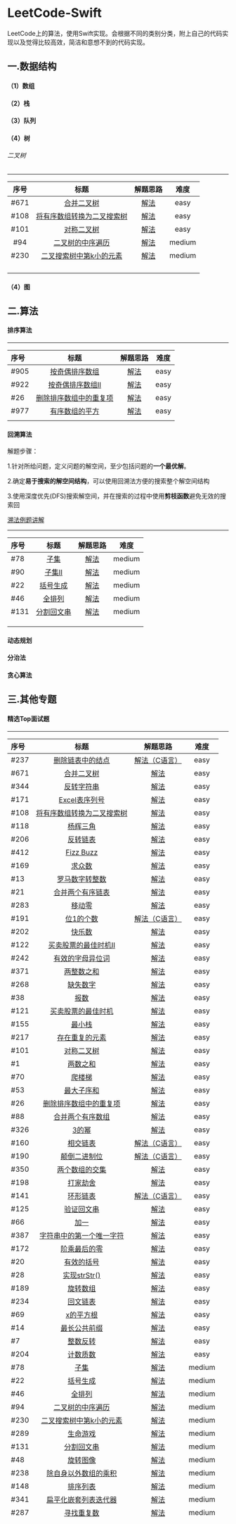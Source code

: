 # LeetCode-Swift

LeetCode上的算法，使用Swift实现。会根据不同的类别分类，附上自己的代码实现以及觉得比较高效，简洁和意想不到的代码实现。

<!--more-->

## 一.数据结构

#### （1）数组

#### （2）栈

#### （3）队列

#### （4）树

###### 二叉树

---

| 序号   | 标题                                                                                            | 解题思路                                                                                                                            | 难度     |
|:----:|:---------------------------------------------------------------------------------------------:|:-------------------------------------------------------------------------------------------------------------------------------:|:------:|
| #671 | [合并二叉树](https://leetcode-cn.com/problems/merge-two-binary-trees/submissions/)                 | [解法](https://github.com/jashion/LeetCode-Swift/blob/master/sources/HotTopInterviewQuestions/MergeBinaryTree.md)                 | easy   |
| #108 | [将有序数组转换为二叉搜索树](https://leetcode-cn.com/problems/convert-sorted-array-to-binary-search-tree/) | [解法](https://github.com/jashion/LeetCode-Swift/blob/master/sources/HotTopInterviewQuestions/SortedArrayTransferToBinaryTree.md) | easy   |
| #101 | [对称二叉树](https://leetcode-cn.com/problems/symmetric-tree/)                                     | [解法](https://github.com/jashion/LeetCode-Swift/blob/master/sources/HotTopInterviewQuestions/IsSymmetric.md)                     | easy   |
| #94  | [二叉树的中序遍历](https://leetcode-cn.com/problems/binary-tree-inorder-traversal/)                   | [解法](sources/HotTopInterviewQuestions/inorderTraversal.md)                                                                      | medium |
| #230 | [二叉搜索树中第k小的元素](https://leetcode-cn.com/problems/kth-smallest-element-in-a-bst/)               | [解法](sources/HotTopInterviewQuestions/kthSmallest.md)                                                                           | medium |
|      |                                                                                               |                                                                                                                                 |        |
|      |                                                                                               |                                                                                                                                 |        |
|      |                                                                                               |                                                                                                                                 |        |
|      |                                                                                               |                                                                                                                                 |        |

#### （4）图

## 二.算法

#### 排序算法

---

| 序号   | 标题                                                                                   | 解题思路                                                                                                 | 难度   |
|:---- |:------------------------------------------------------------------------------------:|:----------------------------------------------------------------------------------------------------:|:----:|
| #905 | [按奇偶排序数组](https://leetcode-cn.com/submissions/detail/19467555/)                      | [解法](https://github.com/jashion/LeetCode-Swift/blob/master/sources/SortAlgorithm/EvenOddArray.md)    | easy |
| #922 | [按奇偶排序数组II](https://leetcode-cn.com/problems/sort-array-by-parity-ii/)               | [解法](https://github.com/jashion/LeetCode-Swift/blob/master/sources/SortAlgorithm/oddAndEven.md)      | easy |
| #26  | [删除排序数组中的重复项](https://leetcode-cn.com/problems/remove-duplicates-from-sorted-array/) | [解法](https://github.com/jashion/LeetCode-Swift/blob/master/sources/SortAlgorithm/removeRepeatNum.md) | easy |
| #977 | [有序数组的平方](https://leetcode-cn.com/problems/squares-of-a-sorted-array/)               | [解法](https://github.com/jashion/LeetCode-Swift/blob/master/sources/SortAlgorithm/SortedArrayPow.md)  | easy |
|      |                                                                                      |                                                                                                      |      |

#### 回溯算法

解题步骤：

1.针对所给问题，定义问题的解空间，至少包括问题的**一个最优解**。

2.确定**易于搜索的解空间结构**，可以使用回溯法方便的搜索整个解空间结构

3.使用深度优先(DFS)搜索解空间，并在搜索的过程中使用**剪枝函数**避免无效的搜索回

[溯法例题讲解](sources/BackTraceAlgorithm/backTrace.md)

---

| 序号   | 标题                                                                 | 解题思路                                                          | 难度     |
|:---- |:------------------------------------------------------------------:|:-------------------------------------------------------------:|:------:|
| #78  | [子集](https://leetcode-cn.com/problems/subsets/)                    | [解法](sources/HotTopInterviewQuestions/subsets.md)             | medium |
| #90  | [子集II](https://leetcode-cn.com/problems/subsets-ii/)               | [解法](sources/BackTraceAlgorithm/subSetsII.md)                 | medium |
| #22  | [括号生成](https://leetcode-cn.com/problems/generate-parentheses/)     | [解法](sources/HotTopInterviewQuestions/generateParenthesis.md) | medium |
| #46  | [全排列](https://leetcode-cn.com/problems/permutations/)              | [解法](sources/HotTopInterviewQuestions/permute.md)             | medium |
| #131 | [分割回文串](https://leetcode-cn.com/problems/palindrome-partitioning/) | [解法](sources/HotTopInterviewQuestions/partition.md)           | medium |
|      |                                                                    |                                                               |        |
|      |                                                                    |                                                               |        |
|      |                                                                    |                                                               |        |

#### 动态规划

#### 分治法

#### 贪心算法

## 三.其他专题

#### 精选Top面试题

---

| 序号   | 标题                                                                                                              | 解题思路                                                                                                                            | 难度     |
|:---- |:---------------------------------------------------------------------------------------------------------------:|:-------------------------------------------------------------------------------------------------------------------------------:|:------:|
| #237 | [删除链表中的结点](https://leetcode-cn.com/problems/delete-node-in-a-linked-list/)                                      | [解法（C语言）](https://github.com/jashion/LeetCode-Swift/blob/master/sources/HotTopInterviewQuestions/DeleteLinkedNode.md)           | easy   |
| #671 | [合并二叉树](https://leetcode-cn.com/problems/merge-two-binary-trees/submissions/)                                   | [解法](https://github.com/jashion/LeetCode-Swift/blob/master/sources/HotTopInterviewQuestions/MergeBinaryTree.md)                 | easy   |
| #344 | [反转字符串](https://leetcode-cn.com/problems/reverse-string/)                                                       | [解法](https://github.com/jashion/LeetCode-Swift/blob/master/sources/HotTopInterviewQuestions/ReverseString.md)                   | easy   |
| #171 | [Excel表序列号](https://leetcode-cn.com/problems/excel-sheet-column-number/)                                        | [解法](https://github.com/jashion/LeetCode-Swift/blob/master/sources/HotTopInterviewQuestions/ExcelSerialNumber.md)               | easy   |
| #108 | [将有序数组转换为二叉搜索树](https://leetcode-cn.com/problems/convert-sorted-array-to-binary-search-tree/)                   | [解法](https://github.com/jashion/LeetCode-Swift/blob/master/sources/HotTopInterviewQuestions/SortedArrayTransferToBinaryTree.md) | easy   |
| #118 | [杨辉三角](https://leetcode-cn.com/problems/pascals-triangle/)                                                      | [解法](https://github.com/jashion/LeetCode-Swift/blob/master/sources/HotTopInterviewQuestions/Pascal'sTriangle.md)                | easy   |
| #206 | [反转链表](https://leetcode-cn.com/problems/reverse-linked-list/)                                                   | [解法](https://github.com/jashion/LeetCode-Swift/blob/master/sources/HotTopInterviewQuestions/ReverseLink.md)                     | easy   |
| #412 | [Fizz Buzz](https://leetcode-cn.com/problems/fizz-buzz/)                                                        | [解法](https://github.com/jashion/LeetCode-Swift/blob/master/sources/HotTopInterviewQuestions/FizzBuzz.md)                        | easy   |
| #169 | [求众数](https://leetcode-cn.com/problems/majority-element/)                                                       | [解法](https://github.com/jashion/LeetCode-Swift/blob/master/sources/HotTopInterviewQuestions/MajorityNumber.md)                  | easy   |
| #13  | [罗马数字转整数](https://leetcode-cn.com/problems/roman-to-integer/)                                                   | [解法](https://github.com/jashion/LeetCode-Swift/blob/master/sources/HotTopInterviewQuestions/RomanToInt.md)                      | easy   |
| #21  | [合并两个有序链表](https://leetcode-cn.com/problems/merge-two-sorted-lists/)                                            | [解法](https://github.com/jashion/LeetCode-Swift/blob/master/sources/HotTopInterviewQuestions/MergeTwoSortedLinks.md)             | easy   |
| #283 | [移动零](https://leetcode-cn.com/problems/move-zeroes/)                                                            | [解法](https://github.com/jashion/LeetCode-Swift/blob/master/sources/HotTopInterviewQuestions/MoveZeroes.md)                      | easy   |
| #191 | [位1的个数](https://leetcode-cn.com/problems/number-of-1-bits/)                                                     | [解法（C语言）](https://github.com/jashion/LeetCode-Swift/blob/master/sources/HotTopInterviewQuestions/HammingWeight.md)              | easy   |
| #202 | [快乐数](https://leetcode-cn.com/problems/happy-number/)                                                           | [解法](https://github.com/jashion/LeetCode-Swift/blob/master/sources/HotTopInterviewQuestions/HappyNumber.md)                     | easy   |
| #122 | [买卖股票的最佳时机II](https://leetcode-cn.com/problems/best-time-to-buy-and-sell-stock-ii/)                             | [解法](https://github.com/jashion/LeetCode-Swift/blob/master/sources/HotTopInterviewQuestions/MaxProfitII.md)                     | easy   |
| #242 | [有效的字母异位词](https://leetcode-cn.com/problems/valid-anagram/)                                                     | [解法](https://github.com/jashion/LeetCode-Swift/blob/master/sources/HotTopInterviewQuestions/Anagram.md)                         | easy   |
| #371 | [两整数之和](https://leetcode-cn.com/problems/sum-of-two-integers/)                                                  | [解法](https://github.com/jashion/LeetCode-Swift/blob/master/sources/HotTopInterviewQuestions/GetSum.md)                          | easy   |
| #268 | [缺失数字](https://leetcode-cn.com/problems/missing-number/)                                                        | [解法](https://github.com/jashion/LeetCode-Swift/blob/master/sources/HotTopInterviewQuestions/MissingNumber.md)                   | easy   |
| #38  | [报数](https://leetcode-cn.com/problems/count-and-say/)                                                           | [解法](https://github.com/jashion/LeetCode-Swift/blob/master/sources/HotTopInterviewQuestions/CountAndSay.md)                     | easy   |
| #121 | [买卖股票的最佳时机](https://leetcode-cn.com/problems/best-time-to-buy-and-sell-stock/)                                  | [解法](https://github.com/jashion/LeetCode-Swift/blob/master/sources/HotTopInterviewQuestions/MaxProfit.md)                       | easy   |
| #155 | [最小栈](https://leetcode-cn.com/problems/min-stack/)                                                              | [解法](https://github.com/jashion/LeetCode-Swift/blob/master/sources/HotTopInterviewQuestions/MinStack.md)                        | easy   |
| #217 | [存在重复的元素](https://leetcode-cn.com/problems/contains-duplicate/)                                                 | [解法](https://github.com/jashion/LeetCode-Swift/blob/master/sources/HotTopInterviewQuestions/ContainsDuplicate.md)               | easy   |
| #101 | [对称二叉树](https://leetcode-cn.com/problems/symmetric-tree/)                                                       | [解法](https://github.com/jashion/LeetCode-Swift/blob/master/sources/HotTopInterviewQuestions/IsSymmetric.md)                     | easy   |
| #1   | [两数之和](https://leetcode-cn.com/problems/two-sum/)                                                               | [解法](https://github.com/jashion/LeetCode-Swift/blob/master/sources/HotTopInterviewQuestions/TwoSum.md)                          | easy   |
| #70  | [爬楼梯](https://leetcode-cn.com/problems/climbing-stairs/)                                                        | [解法](https://github.com/jashion/LeetCode-Swift/blob/master/sources/HotTopInterviewQuestions/ClimbStairs.md)                     | easy   |
| #53  | [最大子序和](https://leetcode-cn.com/problems/maximum-subarray/)                                                     | [解法](/sources/HotTopInterviewQuestions/MaxSubArray.md)                                                                          | easy   |
| #26  | [删除排序数组中的重复项](https://leetcode-cn.com/problems/remove-duplicates-from-sorted-array/)                            | [解法](/sources/HotTopInterviewQuestions/RemoveDuplicates.md)                                                                     | easy   |
| #88  | [合并两个有序数组](https://leetcode-cn.com/problems/merge-sorted-array/)                                                | [解法](/sources/HotTopInterviewQuestions/Merge.md)                                                                                | easy   |
| #326 | [3的幂](https://leetcode-cn.com/problems/power-of-three/)                                                         | [解法](/sources/HotTopInterviewQuestions/IsPowerOfThree.md)                                                                       | easy   |
| #160 | [相交链表](https://leetcode-cn.com/problems/intersection-of-two-linked-lists/)                                      | [解法（C语言）](/sources/HotTopInterviewQuestions/GetIntersectionNode.md)                                                             | easy   |
| #190 | [颠倒二进制位](https://leetcode-cn.com/problems/reverse-bits/)                                                        | [解法（C语言）](/sources/HotTopInterviewQuestions/ReverseBits.md)                                                                     | easy   |
| #350 | [两个数组的交集](https://leetcode-cn.com/problems/intersection-of-two-arrays-ii/)                                      | [解法](/sources/HotTopInterviewQuestions/Interset.md)                                                                             | easy   |
| #198 | [打家劫舍](https://leetcode-cn.com/problems/house-robber/)                                                          | [解法](/sources/HotTopInterviewQuestions/Rob.md)                                                                                  | easy   |
| #141 | [环形链表](https://leetcode-cn.com/problems/linked-list-cycle/)                                                     | [解法（C语言）](/sources/HotTopInterviewQuestions/HasCycle.md)                                                                        | easy   |
| #125 | [验证回文串](https://leetcode-cn.com/problems/valid-palindrome/)                                                     | [解法](sources/HotTopInterviewQuestions/IsPalindrome.md)                                                                          | easy   |
| #66  | [加一](https://leetcode-cn.com/problems/plus-one/)                                                                | [解法](sources/HotTopInterviewQuestions/PlusOne.md)                                                                               | easy   |
| #387 | [字符串中的第一个唯一字符](https://leetcode-cn.com/problems/first-unique-character-in-a-string/)                            | [解法](sources/HotTopInterviewQuestions/FirstUniqChar.md)                                                                         | easy   |
| #172 | [阶乘最后的零](https://leetcode-cn.com/problems/factorial-trailing-zeroes/)                                           | [解法](sources/HotTopInterviewQuestions/TrailingZeroes.md)                                                                        | easy   |
| #20  | [有效的括号](https://leetcode-cn.com/problems/valid-parentheses/)                                                    | [解法](sources/HotTopInterviewQuestions/IsValid.md)                                                                               | easy   |
| #28  | [实现strStr()](https://leetcode-cn.com/problems/implement-strstr/)                                                | [解法](sources/HotTopInterviewQuestions/strStr.md)                                                                                | easy   |
| #189 | [旋转数组](https://leetcode-cn.com/problems/rotate-array/)                                                          | [解法](sources/HotTopInterviewQuestions/rotate.md)                                                                                | easy   |
| #234 | [回文链表](https://leetcode-cn.com/problems/palindrome-linked-list/)                                                | [解法](sources/HotTopInterviewQuestions/isPalindromeList.md)                                                                      | easy   |
| #69  | [x的平方根](https://leetcode-cn.com/problems/sqrtx/solution/niu-dun-die-dai-fa-by-loafer/)                          | [解法](sources/HotTopInterviewQuestions/mySqrt.md)                                                                                | easy   |
| #14  | [最长公共前缀](https://leetcode-cn.com/problems/longest-common-prefix/)                                               | [解法](sources/HotTopInterviewQuestions/longestCommonPrefix.md)                                                                   | easy   |
| #7   | [整数反转](https://leetcode-cn.com/problems/reverse-integer/)                                                       | [解法](sources/HotTopInterviewQuestions/reverseNumber.md)                                                                         | easy   |
| #204 | [计数质数](https://leetcode-cn.com/problems/count-primes/)                                                          | [解法](sources/HotTopInterviewQuestions/countPrimes.md)                                                                           | easy   |
| #78  | [子集](https://leetcode-cn.com/problems/subsets/)                                                                 | [解法](sources/HotTopInterviewQuestions/subsets.md)                                                                               | medium |
| #22  | [括号生成](https://leetcode-cn.com/problems/generate-parentheses/)                                                  | [解法](sources/HotTopInterviewQuestions/generateParenthesis.md)                                                                   | medium |
| #46  | [全排列](https://leetcode-cn.com/problems/permutations/)                                                           | [解法](sources/HotTopInterviewQuestions/permute.md)                                                                               | medium |
| #94  | [二叉树的中序遍历](https://leetcode-cn.com/problems/binary-tree-inorder-traversal/)                                     | [解法](sources/HotTopInterviewQuestions/inorderTraversal.md)                                                                      | medium |
| #230 | [二叉搜索树中第k小的元素](https://leetcode-cn.com/problems/kth-smallest-element-in-a-bst/)                                 | [解法](sources/HotTopInterviewQuestions/kthSmallest.md)                                                                           | medium |
| #289 | [生命游戏](https://leetcode-cn.com/problems/game-of-life/)                                                          | [解法](sources/HotTopInterviewQuestions/gameOfLife.md)                                                                            | medium |
| #131 | [分割回文串](https://leetcode-cn.com/problems/palindrome-partitioning/)                                              | [解法](sources/HotTopInterviewQuestions/partition.md)                                                                             | medium |
| #48  | [旋转图像](https://leetcode-cn.com/problems/rotate-image/)                                                          | [解法](sources/HotTopInterviewQuestions/rotateImage.md)                                                                           | medium |
| #238 | [除自身以外数组的乘积](https://leetcode-cn.com/problems/product-of-array-except-self/)                                    | [解法](sources/HotTopInterviewQuestions/productExceptSelf.md)                                                                     | medium |
| #148 | [排序列表](https://leetcode-cn.com/problems/sort-list/)                                                             | [解法](sources/HotTopInterviewQuestions/sortList.md)                                                                              | medium |
| #341 | [扁平化嵌套列表迭代器](https://leetcode-cn.com/problems/flatten-nested-list-iterator/)                                    | [解法](sources/HotTopInterviewQuestions/NestedIterator.md)                                                                        | medium |
| #287 | [寻找重复数](https://leetcode-cn.com/problems/find-the-duplicate-number/solution/xun-zhao-zhong-fu-shu-by-leetcode/) | [解法](sources/HotTopInterviewQuestions/findDuplicate.md)                                                                         | medium |
|      |                                                                                                                 |                                                                                                                                 |        |
|      |                                                                                                                 |                                                                                                                                 |        |
|      |                                                                                                                 |                                                                                                                                 |        |
|      |                                                                                                                 |                                                                                                                                 |        |
|      |                                                                                                                 |                                                                                                                                 |        |
|      |                                                                                                                 |                                                                                                                                 |        |
|      |                                                                                                                 |                                                                                                                                 |        |
|      |                                                                                                                 |                                                                                                                                 |        |
|      |                                                                                                                 |                                                                                                                                 |        |
|      |                                                                                                                 |                                                                                                                                 |        |
|      |                                                                                                                 |                                                                                                                                 |        |
|      |                                                                                                                 |                                                                                                                                 |        |
|      |                                                                                                                 |                                                                                                                                 |        |
|      |                                                                                                                 |                                                                                                                                 |        |
|      |                                                                                                                 |                                                                                                                                 |        |
|      |                                                                                                                 |                                                                                                                                 |        |
|      |                                                                                                                 |                                                                                                                                 |        |
|      |                                                                                                                 |                                                                                                                                 |        |
|      |                                                                                                                 |                                                                                                                                 |        |
|      |                                                                                                                 |                                                                                                                                 |        |
|      |                                                                                                                 |                                                                                                                                 |        |
|      |                                                                                                                 |                                                                                                                                 |        |
|      |                                                                                                                 |                                                                                                                                 |        |
|      |                                                                                                                 |                                                                                                                                 |        |
|      |                                                                                                                 |                                                                                                                                 |        |
|      |                                                                                                                 |                                                                                                                                 |        |
|      |                                                                                                                 |                                                                                                                                 |        |
|      |                                                                                                                 |                                                                                                                                 |        |
|      |                                                                                                                 |                                                                                                                                 |        |
|      |                                                                                                                 |                                                                                                                                 |        |
|      |                                                                                                                 |                                                                                                                                 |        |
|      |                                                                                                                 |                                                                                                                                 |        |
|      |                                                                                                                 |                                                                                                                                 |        |
|      |                                                                                                                 |                                                                                                                                 |        |
|      |                                                                                                                 |                                                                                                                                 |        |
|      |                                                                                                                 |                                                                                                                                 |        |
|      |                                                                                                                 |                                                                                                                                 |        |
|      |                                                                                                                 |                                                                                                                                 |        |
|      |                                                                                                                 |                                                                                                                                 |        |
|      |                                                                                                                 |                                                                                                                                 |        |
|      |                                                                                                                 |                                                                                                                                 |        |
|      |                                                                                                                 |                                                                                                                                 |        |
|      |                                                                                                                 |                                                                                                                                 |        |
|      |                                                                                                                 |                                                                                                                                 |        |
|      |                                                                                                                 |                                                                                                                                 |        |
|      |                                                                                                                 |                                                                                                                                 |        |
|      |                                                                                                                 |                                                                                                                                 |        |
|      |                                                                                                                 |                                                                                                                                 |        |
|      |                                                                                                                 |                                                                                                                                 |        |
|      |                                                                                                                 |                                                                                                                                 |        |
|      |                                                                                                                 |                                                                                                                                 |        |
|      |                                                                                                                 |                                                                                                                                 |        |
|      |                                                                                                                 |                                                                                                                                 |        |
|      |                                                                                                                 |                                                                                                                                 |        |
|      |                                                                                                                 |                                                                                                                                 |        |
|      |                                                                                                                 |                                                                                                                                 |        |
|      |                                                                                                                 |                                                                                                                                 |        |
|      |                                                                                                                 |                                                                                                                                 |        |
|      |                                                                                                                 |                                                                                                                                 |        |
|      |                                                                                                                 |                                                                                                                                 |        |
|      |                                                                                                                 |                                                                                                                                 |        |
|      |                                                                                                                 |                                                                                                                                 |        |
|      |                                                                                                                 |                                                                                                                                 |        |
|      |                                                                                                                 |                                                                                                                                 |        |
|      |                                                                                                                 |                                                                                                                                 |        |
|      |                                                                                                                 |                                                                                                                                 |        |
|      |                                                                                                                 |                                                                                                                                 |        |
|      |                                                                                                                 |                                                                                                                                 |        |
|      |                                                                                                                 |                                                                                                                                 |        |
|      |                                                                                                                 |                                                                                                                                 |        |
|      |                                                                                                                 |                                                                                                                                 |        |
|      |                                                                                                                 |                                                                                                                                 |        |
|      |                                                                                                                 |                                                                                                                                 |        |
|      |                                                                                                                 |                                                                                                                                 |        |
|      |                                                                                                                 |                                                                                                                                 |        |
|      |                                                                                                                 |                                                                                                                                 |        |
|      |                                                                                                                 |                                                                                                                                 |        |
|      |                                                                                                                 |                                                                                                                                 |        |
|      |                                                                                                                 |                                                                                                                                 |        |
|      |                                                                                                                 |                                                                                                                                 |        |
|      |                                                                                                                 |                                                                                                                                 |        |
|      |                                                                                                                 |                                                                                                                                 |        |
|      |                                                                                                                 |                                                                                                                                 |        |
|      |                                                                                                                 |                                                                                                                                 |        |
|      |                                                                                                                 |                                                                                                                                 |        |
|      |                                                                                                                 |                                                                                                                                 |        |
|      |                                                                                                                 |                                                                                                                                 |        |
|      |                                                                                                                 |                                                                                                                                 |        |
|      |                                                                                                                 |                                                                                                                                 |        |
|      |                                                                                                                 |                                                                                                                                 |        |
|      |                                                                                                                 |                                                                                                                                 |        |

### 
